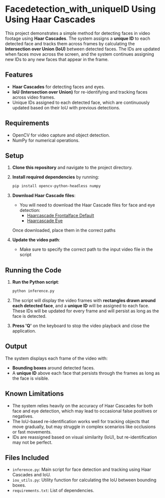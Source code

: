 # Facedetection_with_uniqueID Using Using Haar Cascades

This project demonstrates a simple method for detecting faces in video footage using **Haar Cascades**. The system assigns a **unique ID** to each detected face and tracks them across frames by calculating the **Intersection over Union (IoU)** between detected faces. The IDs are updated when faces move across the screen, and the system continues assigning new IDs to any new faces that appear in the frame.

## Features
- **Haar Cascades** for detecting faces and eyes.
- **IoU (Intersection over Union)** for re-identifying and tracking faces across video frames.
- Unique IDs assigned to each detected face, which are continuously updated based on their IoU with previous detections.

## Requirements
- OpenCV for video capture and object detection.
- NumPy for numerical operations.
  
## Setup

1. **Clone this repository** and navigate to the project directory.

2. **Install required dependencies** by running:
   ```bash
   pip install opencv-python-headless numpy
   ```

3. **Download Haar Cascade files**:
   - You will need to download the Haar Cascade files for face and eye detection:
     - [Haarcascade Frontalface Default](https://github.com/opencv/opencv/blob/master/data/haarcascades/haarcascade_frontalface_default.xml)
     - [Haarcascade Eye](https://github.com/opencv/opencv/blob/master/data/haarcascades/haarcascade_eye.xml)

   Once downloaded, place them in the correct paths


4. **Update the video path**:
   - Make sure to specify the correct path to the input video file in the script

## Running the Code

1. **Run the Python script**:
   ```bash
   python inference.py
   ```

2. The script will display the video frames with **rectangles drawn around each detected face**, and a **unique ID** will be assigned to each face. These IDs will be updated for every frame and will persist as long as the face is detected.

3. **Press 'Q'** on the keyboard to stop the video playback and close the application.

## Output
The system displays each frame of the video with:
- **Bounding boxes** around detected faces.
- A **unique ID** above each face that persists through the frames as long as the face is visible.

## Known Limitations
- The system relies heavily on the accuracy of Haar Cascades for both face and eye detection, which may lead to occasional false positives or negatives.
- The IoU-based re-identification works well for tracking objects that move gradually, but may struggle in complex scenarios like occlusions or fast movements.
- IDs are reassigned based on visual similarity (IoU), but re-identification may not be perfect.

## Files Included
- `inference.py`: Main script for face detection and tracking using Haar Cascades and IoU.
- `iou_utils.py`: Utility function for calculating the IoU between bounding boxes.
- `requirements.txt`: List of dependencies.
